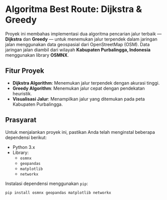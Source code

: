 # Algoritma Best Route: Dijkstra & Greedy

Proyek ini membahas implementasi dua algoritma pencarian jalur terbaik — **Dijkstra** dan **Greedy** — untuk menemukan jalur terpendek dalam jaringan jalan menggunakan data geospasial dari OpenStreetMap (OSM). Data jaringan jalan diambil dari wilayah **Kabupaten Purbalingga, Indonesia** menggunakan library **OSMNX**.

## **Fitur Proyek**
- **Dijkstra Algorithm**: Menemukan jalur terpendek dengan akurasi tinggi.
- **Greedy Algorithm**: Menemukan jalur cepat dengan pendekatan heuristik.
- **Visualisasi Jalur**: Menampilkan jalur yang ditemukan pada peta Kabupaten Purbalingga.

## **Prasyarat**
Untuk menjalankan proyek ini, pastikan Anda telah menginstal beberapa dependensi berikut:
- Python 3.x
- Library:
  - `osmnx`
  - `geopandas`
  - `matplotlib`
  - `networkx`

Instalasi dependensi menggunakan `pip`:
```bash
pip install osmnx geopandas matplotlib networkx
